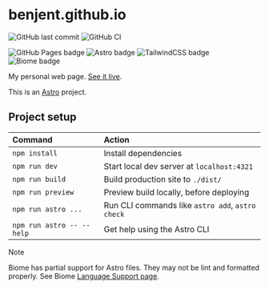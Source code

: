 # benjent.github.io

![GitHub last commit](https://img.shields.io/github/last-commit/google/skia.svg?style=flat) ![GitHub CI](https://github.com/Benjent/prog-snack/actions/workflows/main.yml/badge.svg)

![GitHub Pages badge](https://img.shields.io/badge/GitHub_Pages-222222?logo=github&logoColor=white) ![Astro badge](https://img.shields.io/badge/Astro-42b883?logo=astro&logoColor=white) ![TailwindCSS badge](https://img.shields.io/badge/TailwindCSS-0ea5e9?logo=tailwindcss&logoColor=white) ![Biome badge](https://img.shields.io/badge/Biome-60a5fa?logo=biome&logoColor=white)

My personal web page. [See it live](https://benjent.github.io/).

This is an [Astro](https://astro.build/) project.

## Project setup

| Command                   | Action                                           |
| :------------------------ | :----------------------------------------------- |
| `npm install`             | Install dependencies                             |
| `npm run dev`             | Start local dev server at `localhost:4321`       |
| `npm run build`           | Build production site to `./dist/`               |
| `npm run preview`         | Preview build locally, before deploying          |
| `npm run astro ...`       | Run CLI commands like `astro add`, `astro check` |
| `npm run astro -- --help` | Get help using the Astro CLI                     |

> [!NOTE]  
> Biome has partial support for Astro files. They may not be lint and formatted properly. See Biome [Language Support page](https://biomejs.dev/internals/language-support/).
